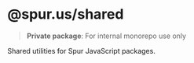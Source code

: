 # @spur.us/shared

> **Private package**: For internal monorepo use only

Shared utilities for Spur JavaScript packages.
